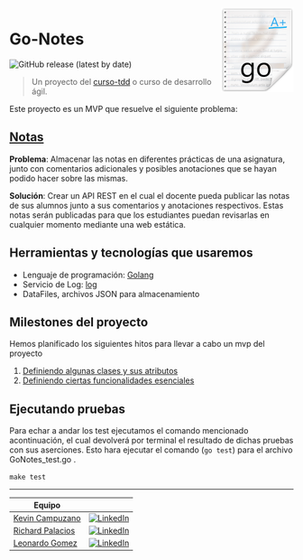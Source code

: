<img src="/docs/resources/go-notes-images.png" align="right"/>

# Go-Notes

![GitHub release (latest by date)](https://img.shields.io/github/v/release/Golang-EC/go-notes?style=social)

> Un proyecto del [curso-tdd](https://jj.github.io/curso-tdd) o curso de desarrollo ágil.

Este proyecto es un MVP que resuelve el siguiente problema:

## [Notas](https://jj.github.io/curso-tdd/problemas/notas.html)

**Problema**: Almacenar las notas en diferentes prácticas de una asignatura, junto con comentarios adicionales y posibles anotaciones que se hayan podido hacer sobre las mismas.

**Solución**: Crear un API REST en el cual el docente pueda publicar las notas de sus alumnos junto a sus comentarios y anotaciones respectivos. Estas notas serán publicadas para que los estudiantes puedan revisarlas en cualquier momento mediante una web estática.

## Herramientas y tecnologías que usaremos

- Lenguaje de programación: [Golang](https://golang.org/)
- Servicio de Log: [log](https://golang.org/pkg/log/)
- DataFiles, archivos JSON para almacenamiento


## Milestones del proyecto

Hemos planificado los siguientes hitos para llevar a cabo un mvp del proyecto 
1. [Definiendo algunas clases y sus atributos](https://github.com/Golang-EC/go-notes/projects/1#column-13357999)
2. [Definiendo ciertas funcionalidades esenciales](https://github.com/Golang-EC/go-notes/projects/1#column-13358053)

## Ejecutando pruebas
Para echar a andar los test ejecutamos el comando mencionado acontinuación, el cual devolverá por terminal el resultado de dichas pruebas con sus aserciones. Esto hara ejecutar el comando (`go test`) para el archivo GoNotes_test.go .
```
make test
```

---

| Equipo                                               |  |
| ---------------------------------------------------- |----------|
| [Kevin Campuzano](https://github.com/Kevincamp)      | [![LinkedIn](https://img.shields.io/badge/-LinkedIn-222222?style=flat-square&logo=linkedin&logoColor=white&link=https://www.linkedin.com/in/kevin-campuzano-castillo-42294966/)](https://www.linkedin.com/in/kevin-campuzano-castillo-42294966/)
| [Richard Palacios](https://github.com/rpalaciosg)    | [![LinkedIn](https://img.shields.io/badge/-LinkedIn-222222?style=flat-square&logo=linkedin&logoColor=white&link=https://www.linkedin.com/in/richardpalaciosgarcia/)](https://www.linkedin.com/in/richardpalaciosgarcia/)
| [Leonardo Gomez](https://github.com/gomezgleonardob) | [![LinkedIn](https://img.shields.io/badge/-LinkedIn-222222?style=flat-square&logo=linkedin&logoColor=white&link=https://www.linkedin.com/in/gomezgleonardob//)](https://www.linkedin.com/in/gomezgleonardob/)
